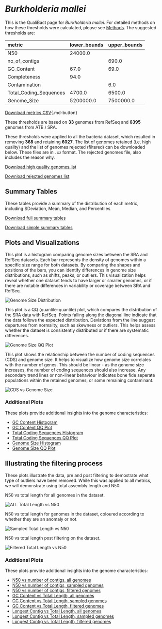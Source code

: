 # *Burkholderia mallei*

This is the QualiBact page for *Burkholderia mallei*. For detailed methods on how these thresholds were calculated, please see [Methods](../../methods.md).
The suggested thresholds are: 

| metric                 | lower_bounds   | upper_bounds   |
|:-----------------------|:---------------|:---------------|
| N50                    | 24000.0        |                |
| no_of_contigs          |                | 690.0          |
| GC_Content             | 67.0           | 69.0           |
| Completeness           | 94.0           |                |
| Contamination          |                | 6.0            |
| Total_Coding_Sequences | 4700.0         | 6500.0         |
| Genome_Size            | 5200000.0      | 7500000.0      |

[Download metrics CSV](Burkholderia_mallei_metrics.csv){.md-button}


These thresholds are based on **33** genomes from RefSeq and **6395** genomes from ATB / SRA.

These thresholds were applied to all the bacteria dataset, which resulted in removing **368** and retaining **6027**.
The list of genomes retained (i.e. high quality) and the list of genomes rejected (filtered) can be downloaded below. These files are in `.xz` format. The rejected genomes file, also includes the reason why.

[Download high quality genomes list](Burkholderia_mallei_high_quality_genomes.csv.xz)


[Download rejected genomes list](Burkholderia_mallei_filtered_out_genomes.csv.xz)



## Summary Tables
These tables provide a summary of the distribution of each metric, including SDeviation, Mean, Median, and Percentiles.

[Download full summary tables](summary.csv)

[Download simple summary tables](selected_summary.csv)

## Plots and Visualizations

This plot is a histogram comparing genome sizes between the SRA and RefSeq datasets. Each bar represents the density of genomes within a specific size range for both datasets. By comparing the shapes and positions of the bars, you can identify differences in genome size distributions, such as shifts, peaks, or outliers. This visualization helps reveal whether one dataset tends to have larger or smaller genomes, or if there are notable differences in variability or coverage between SRA and RefSeq.

![Genome Size Distribution](Genome_Size_refseq_histogram_kde.png)

This plot is a QQ (quantile-quantile) plot, which compares the distribution of the SRA data with RefSeq. Points falling along the diagonal line indicate that the data follows the expected distribution. Deviations from the line suggest departures from normality, such as skewness or outliers. This helps assess whether the dataset is consistently distributed or if there are systematic differences.

![Genome Size QQ Plot](Genome_Size_refseq_qqplot.png)

This plot shows the relationship between the number of coding sequences (CDS) and genome size. It helps to visualize how genome size correlates with the number of genes. This should be linear - as the genome size increases, the number of coding sequences should also increase. Any secondary trend lines or non-linear behaviour indicates bone fide seperate populations within the retained genomes, or some remaining contaminant. 

![CDS vs Genome Size](Burkholderia_mallei_CDS_vs_Genome_Size.png)

### Additional Plots

These plots provide additional insights into the genome characteristics:

- [GC Content Histogram](GC_Content_refseq_histogram_kde.png)
- [GC Content QQ Plot](GC_Content_refseq_qqplot.png)
- [Total Coding Sequences Histogram](Total_Coding_Sequences_refseq_histogram_kde.png)
- [Total Coding Sequences QQ Plot](Total_Coding_Sequences_refseq_qqplot.png)
- [Genome Size Histogram](Genome_Size_refseq_histogram_kde.png)
- [Genome Size QQ Plot](Genome_Size_refseq_qqplot.png)
## Illustrating the filtering process
These plots illustrate the data, pre and post filtering to demostrate what type of outliers have been removed. While this was applied to all metrics, we will demonstrate using total assembly length and N50.

N50 vs total length for all genomes in the dataset.

![ALL Total Length vs N50](Burkholderia_mallei_all_total_length_N50.png)

N50 vs total length for genomes in the dataset, coloured according to whether they are an anomaly or not.

![Sampled Total Length vs N50](Burkholderia_mallei_sample_total_length_N50.png)

N50 vs total length post filtering on the dataset.

![Filtered Total Length vs N50](Burkholderia_mallei_filt_total_length_N50.png)

### Additional Plots

These plots provide additional insights into the genome characteristics:

- [N50 vs number of contigs, all genomes](Burkholderia_mallei_all_N50_number.png)
- [N50 vs number of contigs, sampled genomes](Burkholderia_mallei_sample_N50_number.png)
- [N50 vs number of contigs, filtered genomes](Burkholderia_mallei_filt_N50_number.png)
- [GC Content vs Total Length, all genomes](Burkholderia_mallei_all_total_length_GC_Content.png)
- [GC Content vs Total Length, sampled genomes](Burkholderia_mallei_sample_total_length_GC_Content.png)
- [GC Content vs Total Length, filtered genomes](Burkholderia_mallei_filt_total_length_GC_Content.png)
- [Longest Contig vs Total Length, all genomes](Burkholderia_mallei_all_total_length_longest.png)
- [Longest Contig vs Total Length, sampled genomes](Burkholderia_mallei_sample_total_length_longest.png)
- [Longest Contig vs Total Length, filtered genomes](Burkholderia_mallei_filt_total_length_longest.png)
